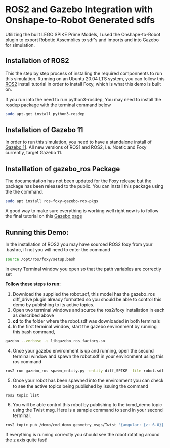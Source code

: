 # ROS2 and Gazebo Integration with Onshape-to-Robot Generated sdfs

Utilizing the built LEGO SPIKE Prime Models, I used the Onshape-to-Robot plugin to export Robotic Assemblies to sdf's and imports
and into Gazebo for simulation.

## Installation of ROS2

This the step by step process of installing the required componnents to run this simulation. 
Running on an Ubuntu 20.04 LTS system, you can follow this [ROS2](https://index.ros.org/doc/ros2/Installation/Foxy/Linux-Install-Debians/) install tutorial in order to install Foxy, which is what this demo is built on. 

If you run into the need to run python3-rosdep, You may need to install the rosdep package with the terminal command below

```bash
sudo apt-get install python3-rosdep
```

## Installation of Gazebo 11

In order to run this simulation, you need to have a standalone install of [Gazebo 11](http://gazebosim.org/tutorials?tut=install_ubuntu).
All new versions of ROS1 and ROS2, i.e. Noetic and Foxy currently, target Gazebo 11. 

## Installlation of gazebo_ros Package
The documentation has not been updated for the Foxy release but the package has been released to the public. You can install this package using the the command.
```bash
sudo apt install ros-foxy-gazebo-ros-pkgs
```
A good way to make sure everything is working well right now is to follow the final tutorial on this [Gazebo page](http://gazebosim.org/tutorials?tut=ros2_installing&cat=connect_ros)

## Running this Demo:
In the installation of ROS2 you may have sourced ROS2 foxy from your .bashrc, if not you will need to enter the command
```bash
source /opt/ros/foxy/setup.bash
```
in every Terminal window you open so that the path variables are correctly set

**Follow these steps to run:**
1. Download the supplied the robot.sdf, this model has the gazebo_ros diff_drive plugin already formatted so you should be able to control this demo by publishing to its active topics. 
2. Open two terminal windows and source the ros2/foxy installation in each as described above
3. **cd** to the folder where the robot.sdf was downloaded in both terminals
3. In the first terminal window, start the gazebo environment by running this bash command,
```bash
gazebo --verbose -s libgazebo_ros_factory.so
```
4. Once your gazebo environment is up and running, open the second terminal window and spawn the robot.sdf in your environment using this ros command
```bash
ros2 run gazebo_ros spawn_entity.py -entity diff_SPIKE -file robot.sdf
```
5. Once your robot has been spawned into the environment you can check to see the active topics being published by issuing the command
```bash
ros2 topic list
```
6. You will be able control this robot by publishing to the /cmd_demo topic using the Twist msg. Here is a sample command to send in your second terminal.
```bash
ros2 topic pub /demo/cmd_demo geometry_msgs/Twist '{angular: {z: 6.0}}' -1
```
If everything is running correctly you should see the robot rotating around the z axis quite fast!

